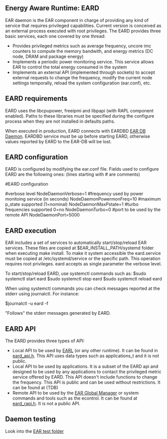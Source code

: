 Energy Aware Runtime: EARD
---------------------------
EAR daemon is the EAR component in charge of providing any kind of service that requires privileged capabilities. Current version is conceived as an external process executed with root privileges. The EARD provides three basic services, each one covered by one thread:
- Provides privileged metrics such as average frequency, uncore imc counters to compute the memory bandwith, and energy metrics (DC node, DRAM and package energy)
- Implements a periodic power monitoring service. This service allows EAR to control the total energy consumed in the system
- Implements an external API (implemented through sockets) to accept external requests to change the frequency, modify the current node settings temporally, reload the system configuration (ear.conf), etc.

EARD requirements
-----------------

EARD uses the libcpupower, freeipmi and libpapi (with RAPL component enabled). Paths to these libraries must be specified during the configure process when they are not installed in defaults paths. 

When executed in production, EARD connects with EARDBD [EAR DB Daemon](../database_cache/REAME.md). EARDBD service must be up before starting EARD, otherwise values reported by EARD to the EAR-DB will be lost.

EARD configuration
------------------

EARD is configured by modifying the ear.conf file. Fields used to configure EARD are the following ones: (lines starting with # are comments)

#EARD configuration

#verbose level
NodeDaemonVerbose=1
#frequency used by power monitoing service (in seconds)
NodeDaemonPowermonFreq=10
#maximum p_state supported (1=nominal)
NodeDaemonMaxPstate=1
#turbo frequencies supported 0=no 
NodeDaemonTurbo=0
#port to be used by the remote API
NodeDaemonPort=5000



EARD execution
--------------

EAR includes a set of services to automatically start/stop/reload EAR services. These files are copied at $EAR_INSTALL_PATH/systemd folder when executing make install. To make it system accessible the eard.service must be copied at /etc/systemd/service or the specific path. This operation requires root privileges. 
eard accepts as single parameter the verbose level.

To start/stop/reload EARD, use systemctl commands such as:
$sudo systemctl start eard
$sudo systemctl stop eard
$sudo systemctl reload eard

When using systemctl commands you can check messages reported at the stderr using journalctl. For instance:

$journalctl -u eard -f 

"Follows" the stderr messages generated by EARD.

EARD API
--------
The EARD provides three types of API:
- Local API to be used by [EARL](../library/README.md) (or any other runtime). It can be found in [eard_api.h](eard_api.h). This API uses data types such as applications_t and it is not public. 
- Local API to be used by applications. It is a subset of the EARD api and designed to be used by any applications to contact the privileged metric service offered by EARD. This API doesn't include functions to change the frequency. This API is public and can be used without restrictions. It can be found at (TDB)
- Remote API to be used by the [EAR Global Manager](../global_manager/README.md) or system commands and tools such as the econtrol. It can be found at [eard_rapi.h](eard_rapi.h). It is not a public API. 

Daemon testing
--------------

Look into the [EAR test folder](../tests/README.md)


